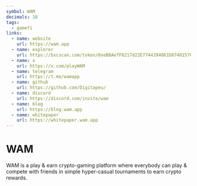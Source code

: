 ```yaml
---
symbol: WAM
decimals: 18
tags:
  - gamefi
links:
  - name: website
    url: https://wam.app
  - name: explorer
    url: https://bscscan.com/token/0xeBBAefF6217d22E7744394061D874015709b8141
  - name: x
    url: https://x.com/playWAM
  - name: telegram
    url: https://t.me/wamapp
  - name: github
    url: https://github.com/Digitapeu/
  - name: discord
    url: https://discord.com/invite/wam
  - name: blog
    url: https://blog.wam.app
  - name: whitepaper
    url: https://whitepaper.wam.app
---
```


# WAM

WAM is a play & earn crypto-gaming platform where everybody can play & compete with friends in simple hyper-casual tournaments to earn crypto rewards.
